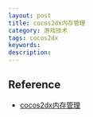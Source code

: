 ```yaml
---
layout: post
title: cocos2dx内存管理
category: 游戏技术
tags: cocos2dx
keywords: 
description: 
---
```


## Reference

* [cocos2dx内存管理](http://www.cnblogs.com/sniperHW/p/3789837.html)